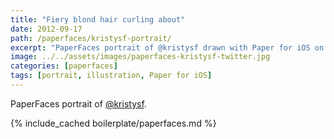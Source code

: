 ```yaml
---
title: "Fiery blond hair curling about"
date: 2012-09-17
path: /paperfaces/kristysf-portrait/
excerpt: "PaperFaces portrait of @kristysf drawn with Paper for iOS on an iPad."
image: ../../assets/images/paperfaces-kristysf-twitter.jpg
categories: [paperfaces]
tags: [portrait, illustration, Paper for iOS]
---
```


PaperFaces portrait of [@kristysf](https://twitter.com/kristysf).

{% include_cached boilerplate/paperfaces.md %}
